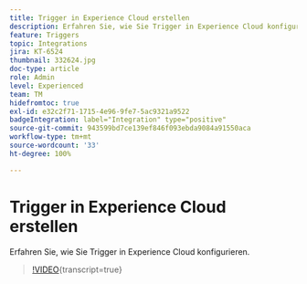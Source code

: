 ```yaml
---
title: Trigger in Experience Cloud erstellen
description: Erfahren Sie, wie Sie Trigger in Experience Cloud konfigurieren.
feature: Triggers
topic: Integrations
jira: KT-6524
thumbnail: 332624.jpg
doc-type: article
role: Admin
level: Experienced
team: TM
hidefromtoc: true
exl-id: e32c2f71-1715-4e96-9fe7-5ac9321a9522
badgeIntegration: label="Integration" type="positive"
source-git-commit: 943599bd7ce139ef846f093ebda9084a91550aca
workflow-type: tm+mt
source-wordcount: '33'
ht-degree: 100%

---
```


# Trigger in Experience Cloud erstellen

Erfahren Sie, wie Sie Trigger in Experience Cloud konfigurieren.

>[!VIDEO](https://video.tv.adobe.com/v/332624?learn=on){transcript=true}
